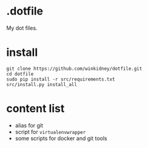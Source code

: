 # .dotfile
My dot files.

# install 

```
git clone https://github.com/winkidney/dotfile.git
cd dotfile
sudo pip install -r src/requirements.txt
src/install.py install_all
```

# content list
+ alias for git
+ script for `virtualenvwrapper`
+ some scripts for docker and git tools
